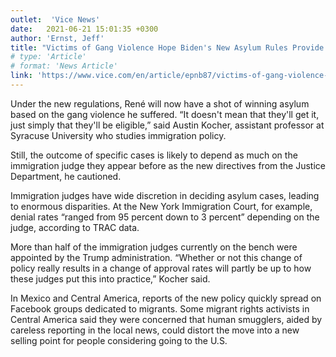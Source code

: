 ```yaml
---
outlet:  'Vice News'
date:   2021-06-21 15:01:35 +0300
author: 'Ernst, Jeff'
title: "Victims of Gang Violence Hope Biden's New Asylum Rules Provide Refuge"
# type: 'Article'
# format: 'News Article'
link: 'https://www.vice.com/en/article/epnb87/victims-of-gang-violence-hope-bidens-new-asylum-rules-provide-refuge'
---
```

Under the new regulations, René will now have a shot of winning asylum based on the gang violence he suffered. “It doesn't mean that they'll get it, just simply that they'll be eligible,” said Austin Kocher, assistant professor at Syracuse University who studies immigration policy.

Still, the outcome of specific cases is likely to depend as much on the immigration judge they appear before as the new directives from the Justice Department, he cautioned.

Immigration judges have wide discretion in deciding asylum cases, leading to enormous disparities. At the New York Immigration Court, for example, denial rates “ranged from 95 percent down to 3 per­cent” depending on the judge, according to TRAC data.

More than half of the immigration judges currently on the bench were appointed by the Trump administration. “Whether or not this change of policy really results in a change of approval rates will partly be up to how these judges put this into practice,” Kocher said. 

In Mexico and Central America, reports of the new policy quickly spread on Facebook groups dedicated to migrants. Some migrant rights activists in Central America said they were concerned that human smugglers, aided by careless reporting in the local news, could distort the move into a new selling point for people considering going to the U.S.